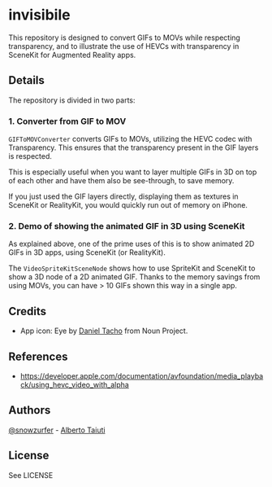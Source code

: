# invisibile

This repository is designed to convert GIFs to MOVs while respecting transparency,
and to illustrate the use of HEVCs with transparency in SceneKit for Augmented Reality apps.

## Details

The repository is divided in two parts:

### 1. Converter from GIF to MOV

`GIFToMOVConverter` converts GIFs to MOVs, utilizing the HEVC codec with Transparency.
This ensures that the transparency present in the GIF layers is respected.

This is especially useful when you want to layer multiple GIFs in 3D on top of each other and
have them also be see-through, to save memory.

If you just used the GIF layers directly, displaying them as textures in SceneKit or RealityKit,
you would quickly run out of memory on iPhone.

### 2. Demo of showing the animated GIF in 3D using SceneKit

As explained above, one of the prime uses of this is to show animated 2D GIFs in 3D apps,
using SceneKit (or RealityKit).

The `VideoSpriteKitSceneNode` shows how to use SpriteKit and SceneKit to show a 3D node of a
2D animated GIF. Thanks to the memory savings from using MOVs, you can have > 10 GIFs shown
this way in a single app.

## Credits

* App icon: Eye by [Daniel Tacho](https://thenounproject.com/icon/eye-4786602/) from Noun Project.
  
## References

* <https://developer.apple.com/documentation/avfoundation/media_playback/using_hevc_video_with_alpha>

## Authors

[@snowzurfer](https://github.com/snowzurfer) - [Alberto Taiuti](https://twitter.com/albtaiuti)

## License

See LICENSE

